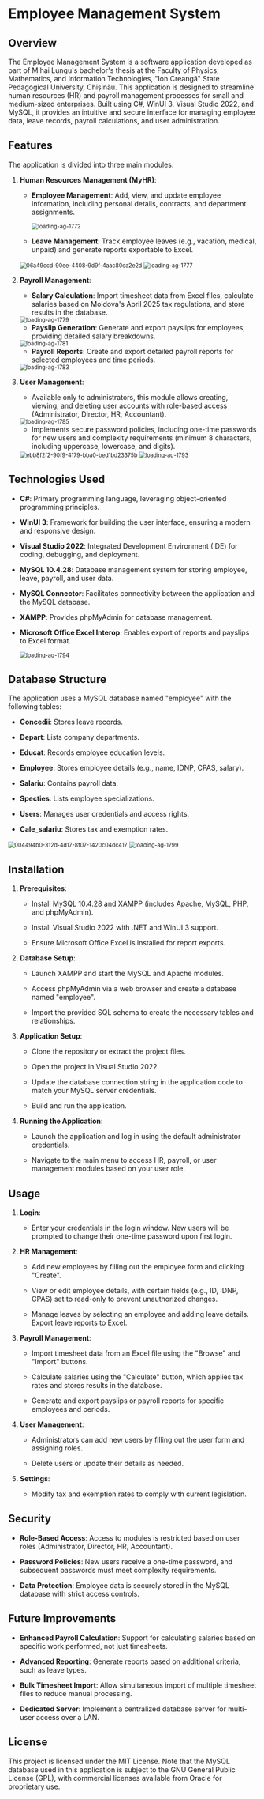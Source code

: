 Employee Management System
==========================

Overview
--------

The Employee Management System is a software application developed as part of Mihai Lungu's bachelor's thesis at the Faculty of Physics, Mathematics, and Information Technologies, "Ion Creangă" State Pedagogical University, Chișinău. This application is designed to streamline human resources (HR) and payroll management processes for small and medium-sized enterprises. Built using C#, WinUI 3, Visual Studio 2022, and MySQL, it provides an intuitive and secure interface for managing employee data, leave records, payroll calculations, and user administration. 

## Features

The application is divided into three main modules:

1. **Human Resources Management (MyHR)**:
   
   * **Employee Management**: Add, view, and update employee information, including personal details, contracts, and department assignments.
     
     <img title="" src="photo/1.png" alt="loading-ag-1772" data-align="center" style="zoom:80%;">
   
   * **Leave Management**: Track employee leaves (e.g., vacation, medical, unpaid) and generate reports exportable to Excel. 
   <img title="" src="photo/2.png" alt="06a49ccd-90ee-4408-9d9f-4aac80ea2e2d" style="zoom:80%;" data-align="center">
   <img title="" src="photo/3.png" alt="loading-ag-1777" style="zoom:80%;" data-align="center">

2. **Payroll Management**:
   
   * **Salary Calculation**: Import timesheet data from Excel files, calculate salaries based on Moldova's April 2025 tax regulations, and store results in the database. 
   <img title="" src="photo/4.png" alt="loading-ag-1779" data-align="center" style="zoom:80%;">
   
   * **Payslip Generation**: Generate and export payslips for employees, providing detailed salary breakdowns. 
   <img title="" src="photo/5.png" alt="loading-ag-1781" data-align="center" style="zoom:80%;">
   
   * **Payroll Reports**: Create and export detailed payroll reports for selected employees and time periods. 
   <img title="" src="photo/6.png" alt="loading-ag-1783" data-align="center" style="zoom:80%;">

3. **User Management**:
   
   * Available only to administrators, this module allows creating, viewing, and deleting user accounts with role-based access (Administrator, Director, HR, Accountant). 
   <img title="" src="photo/7.png" alt="loading-ag-1785" data-align="center" style="zoom:80%;">
   
   * Implements secure password policies, including one-time passwords for new users and complexity requirements (minimum 8 characters, including uppercase, lowercase, and digits). 
   <img title="" src="photo/8.png" alt="ebb8f2f2-90f9-4179-bba0-bed1bd23375b" data-align="center" style="zoom:80%;">
   <img title="" src="photo/9.png" alt="loading-ag-1793" data-align="center" style="zoom:80%;">

Technologies Used
-----------------

* **C#**: Primary programming language, leveraging object-oriented programming principles.

* **WinUI 3**: Framework for building the user interface, ensuring a modern and responsive design.

* **Visual Studio 2022**: Integrated Development Environment (IDE) for coding, debugging, and deployment.

* **MySQL 10.4.28**: Database management system for storing employee, leave, payroll, and user data.

* **MySQL Connector**: Facilitates connectivity between the application and the MySQL database.

* **XAMPP**: Provides phpMyAdmin for database management. 

* **Microsoft Office Excel Interop**: Enables export of reports and payslips to Excel format.
  
  <img title="" src="photo/10.png" alt="loading-ag-1794" data-align="center" style="zoom:80%;">

Database Structure
------------------

The application uses a MySQL database named "employee" with the following tables:

* **Concedii**: Stores leave records.

* **Depart**: Lists company departments.

* **Educat**: Records employee education levels.

* **Employee**: Stores employee details (e.g., name, IDNP, CPAS, salary).

* **Salariu**: Contains payroll data.

* **Specties**: Lists employee specializations.

* **Users**: Manages user credentials and access rights.

* **Cale_salariu**: Stores tax and exemption rates. 
<img title="" src="photo/11.png" alt="004494b0-312d-4d17-8f07-1420c04dc417" data-align="center" style="zoom:80%;">
<img title="" src="photo/12.png" alt="loading-ag-1799" data-align="center" style="zoom:80%;">

Installation
------------

1. **Prerequisites**:
   
   * Install MySQL 10.4.28 and XAMPP (includes Apache, MySQL, PHP, and phpMyAdmin).
   
   * Install Visual Studio 2022 with .NET and WinUI 3 support.
   
   * Ensure Microsoft Office Excel is installed for report exports.

2. **Database Setup**:
   
   * Launch XAMPP and start the MySQL and Apache modules.
   
   * Access phpMyAdmin via a web browser and create a database named "employee".
   
   * Import the provided SQL schema to create the necessary tables and relationships.

3. **Application Setup**:
   
   * Clone the repository or extract the project files.
   
   * Open the project in Visual Studio 2022.
   
   * Update the database connection string in the application code to match your MySQL server credentials.
   
   * Build and run the application.

4. **Running the Application**:
   
   * Launch the application and log in using the default administrator credentials. 
   
   * Navigate to the main menu to access HR, payroll, or user management modules based on your user role. 

Usage
-----

1. **Login**:
   
   * Enter your credentials in the login window. New users will be prompted to change their one-time password upon first login. 

2. **HR Management**:
   
   * Add new employees by filling out the employee form and clicking "Create". 
   
   * View or edit employee details, with certain fields (e.g., ID, IDNP, CPAS) set to read-only to prevent unauthorized changes.
   
   * Manage leaves by selecting an employee and adding leave details. Export leave reports to Excel.

3. **Payroll Management**:
   
   * Import timesheet data from an Excel file using the "Browse" and "Import" buttons. 
   
   * Calculate salaries using the "Calculate" button, which applies tax rates and stores results in the database.
   
   * Generate and export payslips or payroll reports for specific employees and periods.

4. **User Management**:
   
   * Administrators can add new users by filling out the user form and assigning roles. 
   
   * Delete users or update their details as needed.

5. **Settings**:
   
   * Modify tax and exemption rates to comply with current legislation. 

Security
--------

* **Role-Based Access**: Access to modules is restricted based on user roles (Administrator, Director, HR, Accountant).

* **Password Policies**: New users receive a one-time password, and subsequent passwords must meet complexity requirements.

* **Data Protection**: Employee data is securely stored in the MySQL database with strict access controls.

Future Improvements
-------------------

* **Enhanced Payroll Calculation**: Support for calculating salaries based on specific work performed, not just timesheets.

* **Advanced Reporting**: Generate reports based on additional criteria, such as leave types.

* **Bulk Timesheet Import**: Allow simultaneous import of multiple timesheet files to reduce manual processing.

* **Dedicated Server**: Implement a centralized database server for multi-user access over a LAN.

License
-------

This project is licensed under the MIT License. Note that the MySQL database used in this application is subject to the GNU General Public License (GPL), with commercial licenses available from Oracle for proprietary use.
